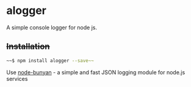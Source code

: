 # alogger

A simple console logger for node js.

## ~~Installation~~

```bash
~~$ npm install alogger --save~~
```

Use [node-bunyan](https://github.com/trentm/node-bunyan) - a simple and fast JSON logging module for node.js services
